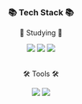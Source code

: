 <div align=center>
<!-- <img src="https://capsule-render.vercel.app/api?type=waving&color=gradient&customColorList=30&height=300&section=header&text=Doha&fontSize=90" align=center> -->

<div align=center>
	<h3>📚 Tech Stack 📚</h3>
</div>

<div align="center">
  <p>📝 Studying 📝</p>
  <img src="https://img.shields.io/badge/HTML5-E34F26?style=flat&logo=HTML5&logoColor=white" />
  <img src="https://img.shields.io/badge/CSS3-1572B6?style=flat&logo=CSS3&logoColor=white" />
  <img src="https://img.shields.io/badge/Javascript-F7DF1E?style=flat&logo=javascript&logoColor=black"/>
</div>
<br>
<div align=center>
	<p>🛠 Tools 🛠</p>
</div>
<div align="center">
  <img src="https://img.shields.io/badge/Visual Studio Code-007ACC?style=flat&logo=visualstudiocode&logoColor=white"/>
  <img src="https://img.shields.io/badge/InteliJ-087CFA?style=flat&logo=intellijidea&logoColor=black">
</div>
</div>

